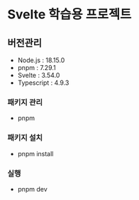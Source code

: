 # Svelte 학습용 프로젝트

## 버전관리

- Node.js : 18.15.0
- pnpm : 7.29.1
- Svelte : 3.54.0
- Typescript : 4.9.3

### 패키지 관리

- pnpm

### 패키지 설치

- pnpm install

### 실행

- pnpm dev